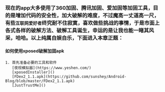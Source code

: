 ### 现在的app大多使用了360加固、腾讯加固、爱加固等加固工具，目的是增加代码的安全性，加大破解的难度，不过魔高一丈道高一尺，有些`互联网爱好者`终究耐不住寂寞，喜欢做些挑战的事情，于是市面上各式各样的破解方法、破解工具诞生，幸运的是让我也能一睹其风采，哈哈。以上纯属自娱自乐，下面进入本章正题：
#### 如何使用xposed破解加固apk
    1. 首先准备必要的工具和软件  
       [夜视模拟器](https://www.yeshen.com/)
       [xposedInstaller]()
       [FDex2_1.1.apk](https://github.com/sunshey/Android-Blog/blob/master/FDex2_1.1.apk)
       [JustTrustMe]()
